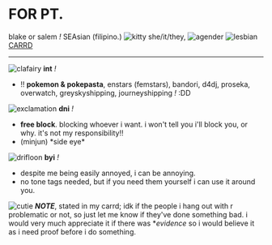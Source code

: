  # FOR PT.
blake or salem *!* SEAsian (filipino.) ![kitty](https://gardenia.ju.mp/assets/images/gallery04/bae42580_original.gif?v=5608953f) she/it/they, ![agender](https://wilardo.crd.co/assets/images/gallery14/c4e7f3a0.jpg?v=d0e71742) ![lesbian](https://wilardo.crd.co/assets/images/gallery14/3e40b27e.jpg?v=d0e71742)
[CARRD](https://atfreezingtemps.carrd.co/)
***
![clafairy](https://barbara.crd.co/assets/images/gallery27/d9ae176a_original.gif?v=66afe876) **int** *!*
- !! __**pokemon & pokepasta**__, enstars (femstars), bandori, d4dj, proseka, overwatch, greyskyshipping, journeyshipping *!* :DD

![exclamation](https://barbara.crd.co/assets/images/gallery27/907cca46_original.gif?v=66afe876) **dni** *!*
- **free block**. blocking whoever i want. i won't tell you i'll block you, or why. it's not my responsibility!! 
- (minjun) \*side eye*

![drifloon](https://barbara.crd.co/assets/images/gallery27/d9ff1ba5_original.gif?v=66afe876) **byi** *!*
- despite me being easily annoyed, i can be annoying.
- no tone tags needed, but if you need them yourself i can use it around you.

![cutie](https://barbara.crd.co/assets/images/gallery27/343757db_original.gif?v=66afe876) ***NOTE***, stated in my carrd; idk if the people i hang out with r problematic or not, so just let me know if they've done something bad. i would very much appreciate it if there was **evidence* so i would believe it as i need proof before i do something.
